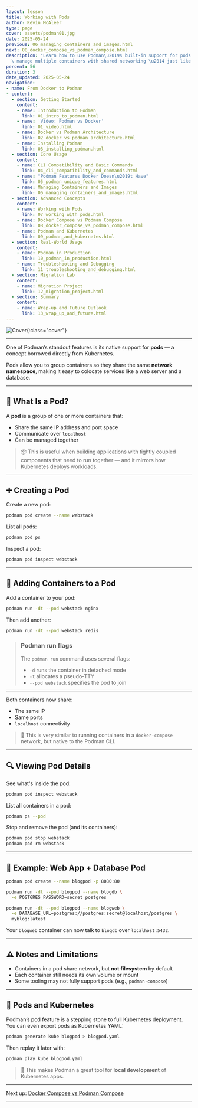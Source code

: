 ```yaml
---
layout: lesson
title: Working with Pods
author: Kevin McAleer
type: page
cover: assets/podman01.jpg
date: 2025-05-24
previous: 06_managing_containers_and_images.html
next: 08_docker_compose_vs_podman_compose.html
description: "Learn how to use Podman\u2019s built-in support for pods to group and\
  \ manage multiple containers with shared networking \u2014 just like Kubernetes."
percent: 56
duration: 3
date_updated: 2025-05-24
navigation:
- name: From Docker to Podman
- content:
  - section: Getting Started
    content:
    - name: Introduction to Podman
      link: 01_intro_to_podman.html
    - name: 'Video: Podman vs Docker'
      link: 01_video.html
    - name: Docker vs Podman Architecture
      link: 02_docker_vs_podman_architecture.html
    - name: Installing Podman
      link: 03_installing_podman.html
  - section: Core Usage
    content:
    - name: CLI Compatibility and Basic Commands
      link: 04_cli_compatibility_and_commands.html
    - name: "Podman Features Docker Doesn\u2019t Have"
      link: 05_podman_unique_features.html
    - name: Managing Containers and Images
      link: 06_managing_containers_and_images.html
  - section: Advanced Concepts
    content:
    - name: Working with Pods
      link: 07_working_with_pods.html
    - name: Docker Compose vs Podman Compose
      link: 08_docker_compose_vs_podman_compose.html
    - name: Podman and Kubernetes
      link: 09_podman_and_kubernetes.html
  - section: Real-World Usage
    content:
    - name: Podman in Production
      link: 10_podman_in_production.html
    - name: Troubleshooting and Debugging
      link: 11_troubleshooting_and_debugging.html
  - section: Migration Lab
    content:
    - name: Migration Project
      link: 12_migration_project.html
  - section: Summary
    content:
    - name: Wrap-up and Future Outlook
      link: 13_wrap_up_and_future.html
---
```



![Cover]({{page.cover}}){:class="cover"}

---

One of Podman’s standout features is its native support for **pods** — a concept borrowed directly from Kubernetes.

Pods allow you to group containers so they share the same **network namespace**, making it easy to colocate services like a web server and a database.

---

## 🧠 What Is a Pod?

A **pod** is a group of one or more containers that:

- Share the same IP address and port space
- Communicate over `localhost`
- Can be managed together

> 📦 This is useful when building applications with tightly coupled components that need to run together — and it mirrors how Kubernetes deploys workloads.

---

## ➕ Creating a Pod

Create a new pod:

```bash
podman pod create --name webstack
```

List all pods:

```bash
podman pod ps
```

Inspect a pod:

```bash
podman pod inspect webstack
```

---

## 🧱 Adding Containers to a Pod

Add a container to your pod:

```bash
podman run -dt --pod webstack nginx
```

Then add another:

```bash
podman run -dt --pod webstack redis
```

> ### Podman run flags
>
> The `podman run` command uses several flags:
> - `-d` runs the container in detached mode
> - `-t` allocates a pseudo-TTY
> - `--pod webstack` specifies the pod to join

---

Both containers now share:

- The same IP
- Same ports
- `localhost` connectivity

> 🔧 This is very similar to running containers in a `docker-compose` network, but native to the Podman CLI.

---

## 🔍 Viewing Pod Details

See what's inside the pod:

```bash
podman pod inspect webstack
```

List all containers in a pod:

```bash
podman ps --pod
```

Stop and remove the pod (and its containers):

```bash
podman pod stop webstack
podman pod rm webstack
```

---

## 🧪 Example: Web App + Database Pod

```bash
podman pod create --name blogpod -p 8080:80

podman run -dt --pod blogpod --name blogdb \
  -e POSTGRES_PASSWORD=secret postgres

podman run -dt --pod blogpod --name blogweb \
  -e DATABASE_URL=postgres://postgres:secret@localhost/postgres \
  myblog:latest
```

Your `blogweb` container can now talk to `blogdb` over `localhost:5432`.

---

## ⚠️ Notes and Limitations

- Containers in a pod share network, but **not filesystem** by default
- Each container still needs its own volume or mount
- Some tooling may not fully support pods (e.g., `podman-compose`)

---

## 🧩 Pods and Kubernetes

Podman’s pod feature is a stepping stone to full Kubernetes deployment. You can even export pods as Kubernetes YAML:

```bash
podman generate kube blogpod > blogpod.yaml
```

Then replay it later with:

```bash
podman play kube blogpod.yaml
```

> 🔄 This makes Podman a great tool for **local development** of Kubernetes apps.

---

Next up: [Docker Compose vs Podman Compose](08_docker_compose_vs_podman_compose)

---
